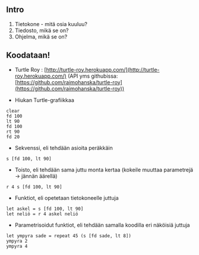 Intro
-----

1.  Tietokone - mitä osia kuuluu?
2.  Tiedosto, mikä se on?
3.  Ohjelma, mikä se on?

Koodataan!
----------

- Turtle Roy : [http://turtle-roy.herokuapp.com/](http://turtle-roy.herokuapp.com/) (API yms githubissa: [https://github.com/raimohanska/turtle-roy](https://github.com/raimohanska/turtle-roy))

- Hiukan Turtle-grafiikkaa

```
clear
fd 100
lt 90
fd 100
rt 90
fd 20
```

- Sekvenssi, eli tehdään asioita peräkkäin

```
s [fd 100, lt 90]
```

- Toisto, eli tehdään sama juttu monta kertaa (kokeile muuttaa parametrejä -\> jännän äärellä)

```
r 4 s [fd 100, lt 90]
```

- Funktiot, eli opetetaan tietokoneelle juttuja

```
let askel = s [fd 100, lt 90] 
let neliö = r 4 askel neliö
```

- Parametrisoidut funktiot, eli tehdään samalla koodilla eri näköisiä juttuja

```
let ympyra sade = repeat 45 (s [fd sade, lt 8]) 
ympyra 2 
ympyra 4
```
